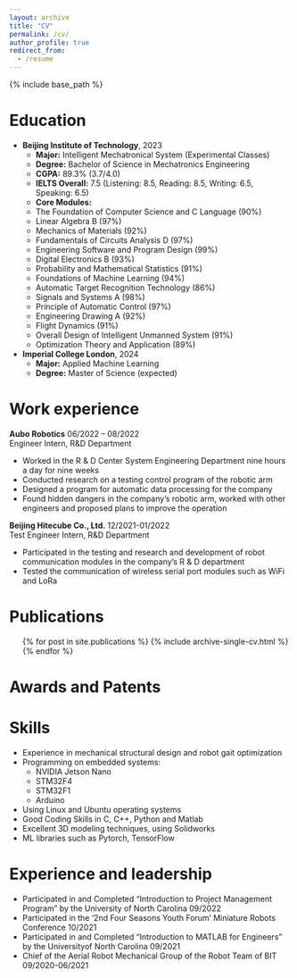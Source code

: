 ```yaml
---
layout: archive
title: "CV"
permalink: /cv/
author_profile: true
redirect_from:
  - /resume
---
```


{% include base_path %}

Education
======
* **Beijing Institute of Technology**, 2023
  * **Major:** Intelligent Mechatronical System (Experimental Classes)
  * **Degree:** Bachelor of Science in Mechatronics Engineering
  * **CGPA:** 89.3% (3.7/4.0)
  * **IELTS Overall:** 7.5 (Listening: 8.5, Reading: 8.5, Writing: 6.5, Speaking: 6.5)
  * **Core Modules:**
  * The Foundation of Computer Science and C Language (90%)
  * Linear Algebra B (97%)
  * Mechanics of Materials (92%)
  * Fundamentals of Circuits Analysis D (97%)
  * Engineering Software and Program Design (99%)
  * Digital Electronics B (93%)
  * Probability and Mathematical Statistics (91%)
  * Foundations of Machine Learning (94%)
  * Automatic Target Recognition Technology (86%)
  * Signals and Systems A (98%)
  * Principle of Automatic Control (97%)
  * Engineering Drawing A (92%)
  * Flight Dynamics (91%)
  * Overall Design of Intelligent Unmanned System (91%)
  * Optimization Theory and Application (89%)
* **Imperial College London**, 2024
  * **Major:** Applied Machine Learning
  * **Degree:** Master of Science (expected)

Work experience
======
**Aubo Robotics** 06/2022 – 08/2022  
Engineer Intern, R&D Department
* Worked in the R & D Center System Engineering Department nine hours a day for nine weeks
* Conducted research on a testing control program of the robotic arm
* Designed a program for automatic data processing for the company
* Found hidden dangers in the company’s robotic arm, worked with other engineers and proposed plans to improve the operation

**Beijing Hitecube Co., Ltd.** 12/2021-01/2022  
Test Engineer Intern, R&D Department
* Participated in the testing and research and development of robot communication modules in the company’s R & D department
* Tested the communication of wireless serial port modules such as WiFi and LoRa

Publications
======
  <ul>{% for post in site.publications %}
    {% include archive-single-cv.html %}
  {% endfor %}</ul>
  
Awards and Patents
======

Skills
======
* Experience in mechanical structural design and robot gait optimization
* Programming on embedded systems:
  * NVIDIA Jetson Nano
  * STM32F4
  * STM32F1
  * Arduino
* Using Linux and Ubuntu operating systems
* Good Coding Skills in C, C++, Python and Matlab
* Excellent 3D modeling techniques, using Solidworks
* ML libraries such as Pytorch, TensorFlow


Experience and leadership
======
* Participated in and Completed “Introduction to Project Management Program” by the University of North Carolina 09/2022
* Participated in the ‘2nd Four Seasons Youth Forum’ Miniature Robots Conference 10/2021
* Participated in and Completed “Introduction to MATLAB for Engineers” by the Universityof North Carolina 09/2021
* Chief of the Aerial Robot Mechanical Group of the Robot Team of BIT 09/2020-06/2021

